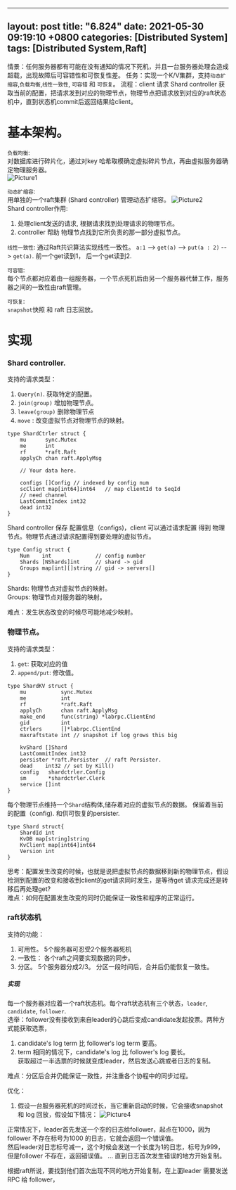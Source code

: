 
---
layout: post
title:  "6.824"
date: 2021-05-30 09:19:10 +0800
categories: [Distributed System]
tags: [Distributed System,Raft]
---

情景：任何服务器都有可能在没有通知的情况下死机，并且一台服务器处理会造成超载，出现故障后可容错性和可恢复性差。
任务：实现一个K/V集群，支持`动态扩缩容`,`负载均衡`,`线性一致性`, `可容错` 和 `可恢复`。
流程：client 请求 Shard controller 获取当前的配置，把请求发到对应的物理节点，物理节点把请求放到对应的raft状态机中，直到状态机commit后返回结果给client。

# 基本架构。
`负载均衡`:  
对数据库进行碎片化，通过对key 哈希取模确定虚拟碎片节点，再由虚拟服务器确定物理服务器。  
![Picture1](https://raw.githubusercontent.com/cheng1621/HelloMike.github.io/master/assets/img/sample/fault_tolerant_system_1.png)  

`动态扩缩容`:  
用单独的一个raft集群 (Shard controller) 管理动态扩缩容。
![Picture2](https://raw.githubusercontent.com/cheng1621/HelloMike.github.io/master/assets/img/sample/fault_tolerant_system_2.png)  
Shard controller作用: 
1. 处理client发送的请求, 根据请求找到处理请求的物理节点。  
2. controller 帮助 物理节点找到它所负责的那一部分虚拟节点。  

`线性一致性`:
通过Raft共识算法实现线性一致性。
`a:1` --> `get(a)` --> `put(a : 2)` --> `get(a)`. 前一个get读到1， 后一个get读到2. 

`可容错`:  
每个节点都对应着由一组服务器，一个节点死机后由另一个服务器代替工作，服务器之间的一致性由raft管理。  

`可恢复`:  
`snapshot`快照 和 raft 日志回放。  

# 实现
### Shard controller.  
支持的请求类型：
1. `Query(n)`. 获取特定的配置。  
2. `join(group)` 增加物理节点。  
3. `leave(group)` 删除物理节点  
4. `move` : 改变虚拟节点对物理节点的映射。  
```
type ShardCtrler struct {
	mu      sync.Mutex
	me      int
	rf      *raft.Raft
	applyCh chan raft.ApplyMsg

	// Your data here.

	configs []Config // indexed by config num
	scClient map[int64]int64   // map clientId to SeqId
	// need channel
	LastCommitIndex int32
	dead int32
}
```
Shard controller 保存 配置信息（configs)，client 可以通过请求配置 得到 物理节点。物理节点通过请求配置得到要处理的虚拟节点。  
```
type Config struct {
	Num    int              // config number
	Shards [NShards]int     // shard -> gid
	Groups map[int][]string // gid -> servers[]
}
```
Shards: 物理节点对虚拟节点的映射。  
Groups: 物理节点对服务器的映射。  

难点：发生状态改变的时候尽可能地减少映射。

### 物理节点。
支持的请求类型：
1. `get`: 获取对应的值
2. `append/put`: 修改值。
```
type ShardKV struct {
	mu           sync.Mutex
	me           int
	rf           *raft.Raft
	applyCh      chan raft.ApplyMsg
	make_end     func(string) *labrpc.ClientEnd
	gid          int
	ctrlers      []*labrpc.ClientEnd
	maxraftstate int // snapshot if log grows this big

	kvShard []Shard
	LastCommitIndex int32
	persister *raft.Persister  // raft Persister.
	dead    int32 // set by Kill()
	config   shardctrler.Config
	sm       *shardctrler.Clerk
	service []int
}
```
每个物理节点维持一个`Shard`结构体,储存着对应的虚拟节点的数据。 保留着当前的配置（config). 和供可恢复的persister.  
```
type Shard struct{
	ShardId int
	KvDB map[string]string
	KvClient map[int64]int64
	Version int
}
```
思考：配置发生改变的时候，也就是说把虚拟节点的数据移到新的物理节点，假设检测到配置的改变和接收到client的get请求同时发生，是等待get 请求完成还是转移后再处理get?  
难点：如何在配置发生改变的同时仍能保证一致性和程序的正常运行。

### raft状态机
支持的功能：
1. 可用性。 5个服务器可忍受2个服务器死机
2. 一致性： 各个raft之间要实现数据的同步。
3. 分区。  5个服务器分成2/3。 分区一段时间后，合并后仍能恢复一致性。

##### 实现
每一个服务器对应着一个raft状态机。每个raft状态机有三个状态，`leader`, `candidate`, `follower`.  
选举：follower没有接收到来自leader的心跳后变成candidate发起投票。两种方式能获取选票，
1. candidate's log term 比 follower‘s log term 要高。  
2. term 相同的情况下，candidate's log 比 follower's log 要长。  
获取超过一半选票的时候就变成leader，然后发送心跳或者日志的复制。

难点：分区后合并仍能保证一致性，并注重各个协程中的同步过程。  

优化：
1. 假设一台服务器死机的时间过长，当它重新启动的时候，它会接收snapshot 和 log 回放，假设如下情况：
![Picture4](https://raw.githubusercontent.com/cheng1621/HelloMike.github.io/master/assets/img/sample/fault_tolerant_system_4.png)  

正常情况下，leader首先发送一个空的日志给follower，起点在1000，因为follower 不存在标号为1000 的日志，它就会返回一个错误值。  
然后leader对日志标号减一，这个时候会发送一个长度为1的日志，标号为999，但是follower 不存在，返回错误值。
...
直到日志首次发生错误的地方开始复制。


根据raft所说，要找到他们首次出现不同的地方开始复制，在上面leader 需要发送RPC 给 follower，


